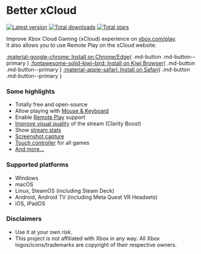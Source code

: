 # Better xCloud
[![Latest version](https://img.shields.io/github/v/release/redphx/better-xcloud?label=latest)](https://github.com/redphx/better-xcloud/releases) 
[![Total downloads](https://img.shields.io/github/downloads/redphx/better-xcloud/total?color=%23e15f2c)](https://github.com/redphx/better-xcloud/releases) 
[![Total stars](https://img.shields.io/github/stars/redphx/better-xcloud?color=%23cca400)](https://github.com/redphx/better-xcloud/stargazers)  

Improve Xbox Cloud Gaming (xCloud) experience on [xbox.com/play](https://www.xbox.com/play).  
It also allows you to use Remote Play on the xCloud website.

[:material-google-chrome: Install on Chrome/Edge](chromium.md){ .md-button .md-button--primary }
[:fontawesome-solid-kiwi-bird: Install on Kiwi Browser](kiwi-browser.md){ .md-button .md-button--primary }
[:material-apple-safari: Install on Safari](safari.md){ .md-button .md-button--primary }

### Some highlights
- Totally free and open-source
- Allow playing with [Mouse & Keyboard](mouse-and-keyboard.md)
- Enable [Remote Play](remote-play.md) support  
- [Improve visual quality](ingame-features.md#improve-streams-clarity) of the stream (Clarity Boost)  
- Show [stream stats](stream-stats.md)  
- [Screenshot capture](screenshot-capture.md)  
- [Touch controller](features.md#touch-controller) for all games
- [And more...](features.md)


### Supported platforms
- Windows
- macOS
- Linux, SteamOS (including Steam Deck)
- Android, Android TV (including Meta Quest VR Headsets)
- iOS, iPadOS  

### Disclaimers  
- Use it at your own risk.
- This project is not affiliated with Xbox in any way. All Xbox logos/icons/trademarks are copyright of their respective owners.
